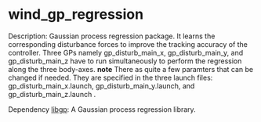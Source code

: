 # wind_gp_regression
Description: Gaussian process regression package. It learns the corresponding disturbance forces to improve the tracking accuracy of the controller. Three GPs namely gp_disturb_main_x, gp_disturb_main_y, and gp_disturb_main_z have to run simultaneously to perform the regression along the three body-axes.
**note** There as quite a few paramters that can be changed if needed. They are specified in the three launch files: gp_disturb_main_x.launch, gp_disturb_main_y.launch, and gp_disturb_main_z.launch .

Dependency
[libgp](https://github.com/mblum/libgp/blob/master/COPYING): A Gaussian process regression library.
